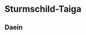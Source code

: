 # Sturmschild-Taiga

## Daein

<!--
<table>
<tr><td>Name und Beschreibung</td><td width="300">Portrait</td></tr>
<tr><td><h4>Volo</h4> Hohefürst der Wünsche.</td><td width="300"><img src="volo.png" alt="" /></td></tr>
<tr><td><h4>Terwi</h4> Käfermädchen.</td><td width="300"><img src="terwi.png" alt="" /></td></tr>
</table>
-->